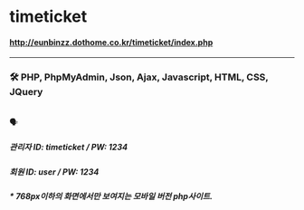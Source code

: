 # timeticket


#### http://eunbinzz.dothome.co.kr/timeticket/index.php
----------

### 🛠 PHP, PhpMyAdmin, Json, Ajax, Javascript, HTML, CSS, JQuery

</br>
🗣

##### 관리자 ID: timeticket / PW: 1234
##### 회원 ID: user / PW: 1234

##### * 768px이하의 화면에서만 보여지는 모바일 버전 php사이트.
